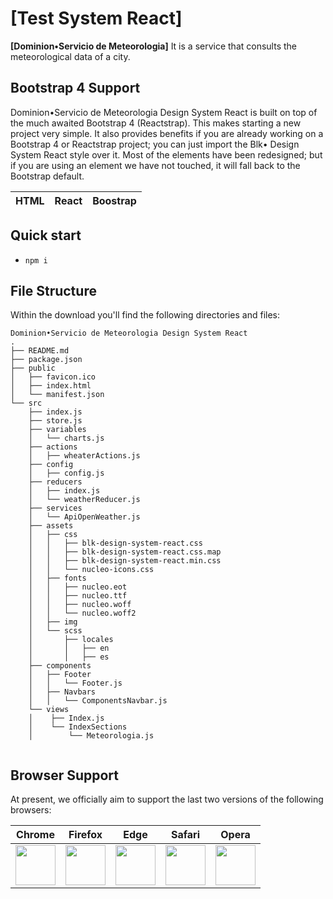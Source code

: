# [Test  System React]

**[Dominion•Servicio de Meteorologia]** It is a service that consults the meteorological data of a city.

## Bootstrap 4 Support

Dominion•Servicio de Meteorologia Design System React is built on top of the much awaited Bootstrap 4 (Reactstrap). This makes starting a new project very simple. It also provides benefits if you are already working on a Bootstrap 4 or Reactstrap project; you can just import the Blk• Design System React style over it. Most of the elements have been redesigned; but if you are using an element we have not touched, it will fall back to the Bootstrap default.


| HTML | React | Boostrap |
| --- | --- | --- |


## Quick start

- `npm i`


## File Structure
Within the download you'll find the following directories and files:

```
Dominion•Servicio de Meteorologia Design System React
.
├── README.md
├── package.json
├── public
│   ├── favicon.ico
│   ├── index.html
│   └── manifest.json
└── src
    ├── index.js
    ├── store.js
    ├── variables
    │   └── charts.js
    ├── actions
    │   ├── wheaterActions.js
    ├── config
    │   ├── config.js
    ├── reducers
    │   ├── index.js
    │   └── weatherReducer.js
    ├── services
    │   └── ApiOpenWeather.js
    ├── assets
    │   ├── css
    │   │   ├── blk-design-system-react.css
    │   │   ├── blk-design-system-react.css.map
    │   │   ├── blk-design-system-react.min.css
    │   │   └── nucleo-icons.css
    │   ├── fonts
    │   │   ├── nucleo.eot
    │   │   ├── nucleo.ttf
    │   │   ├── nucleo.woff
    │   │   └── nucleo.woff2
    │   ├── img
    │   └── scss
    │       ├── locales
    │       │   ├── en
    │       │   ├── es
    ├── components
    │   ├── Footer
    │   │   └── Footer.js
    │   ├── Navbars
    │   │   └── ComponentsNavbar.js
    └── views
    │    ├── Index.js
    │    └── IndexSections
    │        └── Meteorologia.js
    
```


## Browser Support

At present, we officially aim to support the last two versions of the following browsers:

| Chrome | Firefox | Edge | Safari | Opera |
| :---: | :---: | :---: | :---: | :---: |
|<img src="https://github.com/creativetimofficial/public-assets/blob/main/logos/chrome-logo.png?raw=true" width="64" height="64">|<img src="https://raw.githubusercontent.com/creativetimofficial/public-assets/main/logos/firefox-logo.png" width="64" height="64">|<img src="https://raw.githubusercontent.com/creativetimofficial/public-assets/main/logos/edge-logo.png" width="64" height="64">|<img src="https://raw.githubusercontent.com/creativetimofficial/public-assets/main/logos/safari-logo.png" width="64" height="64"> |<img src="https://raw.githubusercontent.com/creativetimofficial/public-assets/main/logos/opera-logo.png" width="64" height="64">|

